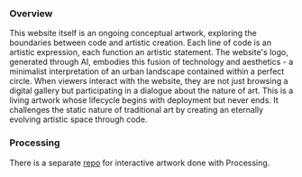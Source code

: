 ### Overview

This website itself is an ongoing conceptual artwork, exploring the boundaries between code and artistic creation. Each line of code is an artistic expression, each function an artistic statement. 
The website's logo, generated through AI, embodies this fusion of technology and aesthetics - a minimalist interpretation of an urban landscape contained within a perfect circle. 
When viewers interact with the website, they are not just browsing a digital gallery but participating in a dialogue about the nature of art. 
This is a living artwork whose lifecycle begins with deployment but never ends. It challenges the static nature of traditional art by creating an eternally evolving artistic space through code.

### Processing

There is a separate [repo](https://github.com/zttofficial/Interactive-Art-Processing) for interactive artwork done with Processing.
